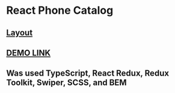 # React Phone Catalog

## [Layout](https://www.figma.com/file/uEetgWenSRxk9jgiym6Yzp/Phone-catalog-redesign?type=design&node-id=25-324&mode=design&t=eJxwvEVtKAOAPGRq-0)

## [DEMO LINK](https://petrovskyi-yevhen.github.io/react_iphone-catalog/)

## Was used TypeScript, React Redux, Redux Toolkit, Swiper, SCSS, and BEM

